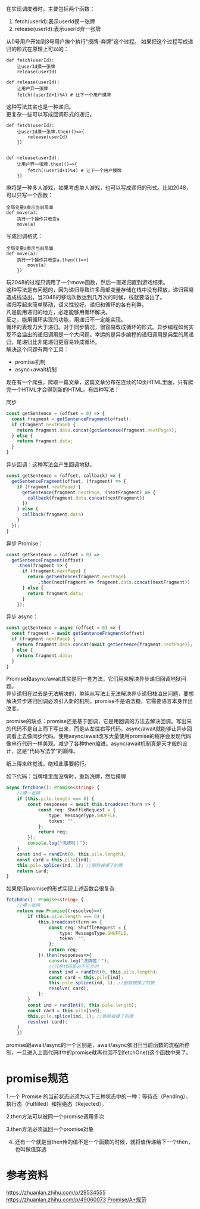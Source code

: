 在实现调度器时，主要包括两个函数：
1. fetch(userId):表示userId摸一张牌
2. release(userId):表示userId弃一张牌

从0号用户开始到3号用户挨个执行“摸牌-弃牌”这个过程。
如果把这个过程写成递归的形式在原理上可以的：
```plain
def fetch(userId):
    让userId摸一张牌
    release(userId)

def release(userId):
    让用户弃一张牌
    fetch((userId+1)%4) # 让下一个用户摸牌
```

这种写法其实也是一种递归。  
更复杂一些可以写成回调形式的递归。
```plain
def fetch(userId):
    让userId摸一张牌.then(()=>{
        release(userId)
    })
    

def release(userId):
    让用户弃一张牌.then(()=>{
        fetch((userId+1)%4) # 让下一个用户摸牌
    })
```

麻将是一种多人游戏，如果考虑单人游戏，也可以写成递归的形式。比如2048，可以只写一个函数：
```plain
全局变量a表示当前局面
def move(a):
    执行一个操作并改变a
    move(a)
```
写成回调格式：
```plain
全局变量a表示当前局面
def move(a):
    执行一个操作并改变a.then(()=>{
        move(a)
    })
```

玩2048的过程只调用了一个move函数，然后一直递归直到游戏结束。  
这种写法是有问题的，因为递归导致许多局部变量存储在栈中没有释放，递归容易造成栈溢出。当2048的移动次数达到几万次的时候，栈就要溢出了。  
递归写起来简单移动，语义性较好。递归和循环的各有利弊。  
凡是能用递归的地方，必定能够用循环解决。  
反之，能用循环实现的功能，用递归不一定能实现。  
循环的表现力大于递归。对于同步情况，很容易改成循环的形式。异步编程如何实现不会溢出的递归调用是一个大问题。幸运的是异步编程的递归调用是典型的尾递归，尾递归比非尾递归更容易转成循环。    
解决这个问题有两个工具：
* promise机制
* async+await机制

现在有一个爬虫，爬取一篇文章，这篇文章分布在连续的10页HTML里面，只有爬完一个HTML才会得到新的HTML。有四种写法：

同步
```js
const getSentence = (offset = 0) => {
  const fragment = getSentenceFragment(offset);
  if (fragment.nextPage) {
    return fragment.data.concat(getSentence(fragment.nextPage));
  } else {
    return fragment.data;
  }
}
```

异步回调：这种写法会产生回调地狱。
```js
const getSentence = (offset, callback) => {
  getSentenceFragment(offset, (fragment) => {
    if (fragment.nextPage) {
      getSentence(fragment.nextPage, (nextFragment) => {
        callback(fragment.data.concat(nextFragment))
      })
    } else {
      callback(fragment.data)
    }
  });
}
```

异步 Promise：
```js
const getSentence = (offset = 0) =>
  getSentenceFragment(offset)
    .then(fragment => {
      if (fragment.nextPage) {
        return getSentence(fragment.nextPage)
            .then(nextFragment => fragment.data.concat(nextFragment))
      } else {
        return fragment.data;
      }
    });
```

异步 async：
```js
const getSentence = async (offset = 0) => {
  const fragment = await getSentenceFragment(offset)
  if (fragment.nextPage) {
    return fragment.data.concat(await getSentence(fragment.nextPage));
  } else {
    return fragment.data;
  }
}
```

Promise和async/await其实是同一套方法，它们用来解决异步递归回调地狱问题。  
异步递归在过去是无法解决的，单纯从写法上无法解决异步递归栈溢出问题，要想解决异步递归回调必须引入新的机制。promise不是语法糖，它需要语言本身作出改变。  


promise的缺点：promise还是基于回调，它是用回调的方法去解决回调。写出来的代码不是自上而下写出来，而是从左往右写代码。async/await就能够让异步回调看上去像同步代码。使用async/await改写大量使用promise的程序会发现代码像串行代码一样美观。减少了各种then缩进。async/await机制真是天才般的设计，这是“代码写法学”的巅峰。
    
纸上得来终觉浅，绝知此事要躬行。

如下代码：当牌堆里面没牌时，重新洗牌，然后摸牌
```typescript
async fetchOne(): Promise<string> {
    //摸一张牌
    if (this.pile.length === 0) {
        const responses = await this.broadcast(turn => {
            const req: ShuffleRequest = {
                type: MessageType.SHUFFLE,
                token: "",
            };
            return req;
        });
        console.log("洗牌啦！");
    }
    const ind = randInt(0, this.pile.length);
    const card = this.pile[ind];
    this.pile.splice(ind, 1); //删除被摸了的牌
    return card;
}
```
如果使用promise的形式实现上述函数会很复杂
```typescript
fetchOne(): Promise<string> {
    //摸一张牌
    return new Promise((resoolve)=>{
        if (this.pile.length === 0) {
            this.broadcast(turn => {
                const req: ShuffleRequest = {
                    type: MessageType.SHUFFLE,
                    token: "",
                };
                return req;
            }).then(responses=>{
                console.log("洗牌啦！");
                //冗余代码是必不可少的
                const ind = randInt(0, this.pile.length);
                const card = this.pile[ind];
                this.pile.splice(ind, 1); //删除被摸了的牌
                resolve( card);
            };
        }
        const ind = randInt(0, this.pile.length);
        const card = this.pile[ind];
        this.pile.splice(ind, 1); //删除被摸了的牌
        resolve( card);
    }
    })
```
promise跟await/async的一个区别是，await/async依旧归当前函数的流程所控制，一旦进入上面代码if中的promise就再也回不到fetchOne()这个函数中来了。  

# promise规范
1.一个 Promise 的当前状态必须为以下三种状态中的一种：等待态（Pending）、执行态（Fulfilled）和拒绝态（Rejected）。

2.then方法可以被同一个promise调用多次

3.then方法必须返回一个promise对象

4. 还有一个就是当then传的值不是一个函数的时候，就将值传递给下一个then，也叫做值穿透

# 参考资料
https://zhuanlan.zhihu.com/p/29534555  
https://zhuanlan.zhihu.com/p/49060073
[Promise/A+规范](https://www.ituring.com.cn/article/66566)